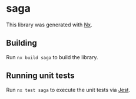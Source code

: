 # saga

This library was generated with [Nx](https://nx.dev).

## Building

Run `nx build saga` to build the library.

## Running unit tests

Run `nx test saga` to execute the unit tests via [Jest](https://jestjs.io).
